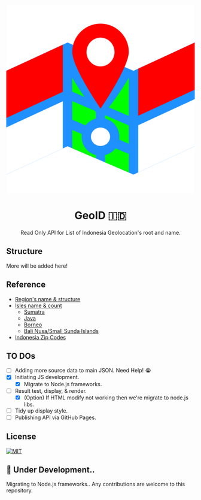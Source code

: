 <div align="center">

![GeoID](./pub/img/logo.svg)
# GeoID :indonesia:
Read Only API for List of Indonesia Geolocation's root and name.

</div>

## Structure
More will be added here!

## Reference
- [Region's name & structure](https://kodewilayah.id)
- [Isles name & count](https://id.wikipedia.org/wiki/Daftar_pulau_di_Indonesia_menurut_provinsi?action=raw)
    - [Sumatra](https://id.wikipedia.org/wiki/Daftar_pulau_di_Sumatra?action=raw)
    - [Java](https://id.wikipedia.org/wiki/Daftar_pulau_di_Jawa?action=raw)
    - [Borneo](https://id.wikipedia.org/wiki/Daftar_pulau_di_Kalimantan?action=raw)
    - [Bali Nusa/Small Sunda Islands](https://id.wikipedia.org/wiki/Daftar_pulau_di_Nusa_Tenggara?action=raw)
- [Indonesia Zip Codes](https://kodeposindo.com)

## TO DOs
- [ ] Adding more source data to main JSON. Need Help! :sob:
- [x] Initiating JS development.
    - [x] Migrate to Node.js frameworks.
- [ ] Result test, display, & render.
    - [x] \(Option) If HTML modify not working then we're migrate to node.js libs.
- [ ] Tidy up display style.
- [ ] Publishing API via GitHub Pages.

## License
[![MIT](https://img.shields.io/badge/License-MIT-a31f34?style=for-the-badge&colorA=202020&logoWidth=30&logo=data:image/svg+xml;base64,PD94bWwgdmVyc2lvbj0iMS4wIiBlbmNvZGluZz0idXRmLTgiPz4KPCEtLXphei0tPgo8c3ZnIHhtbG5zPSJodHRwOi8vd3d3LnczLm9yZy8yMDAwL3N2ZyIgaGVpZ2h0PSIxNjYiIHdpZHRoPSIzMjEiPgo8ZyBzdHJva2Utd2lkdGg9IjM1IiBzdHJva2U9IiNBMzFGMzQiPgo8cGF0aCBkPSJtMTcuNSwwdjE2Nm01Ny0xNjZ2MTEzbTU3LTExM3YxNjZtNTctMTY2djMzbTU4LDIwdjExMyIvPgo8cGF0aCBkPSJtMTg4LjUsNTN2MTEzIiBzdHJva2U9IiM4QThCOEMiLz4KPHBhdGggZD0ibTIyOSwxNi41aDkyIiBzdHJva2Utd2lkdGg9IjMzIi8+CjwvZz4KPC9zdmc+Cg==)](./LICENSE)

## :construction: Under Development..
Migrating to Node.js frameworks..
Any contributions are welcome to this repository.